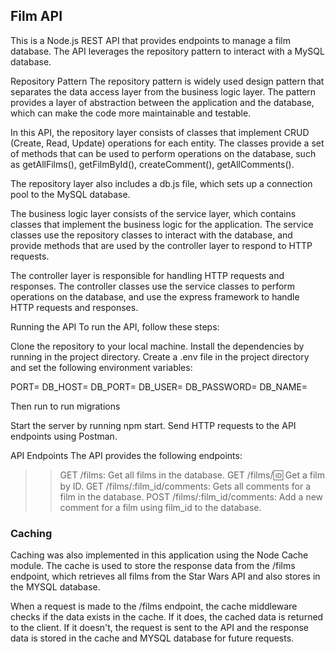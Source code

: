 
## Film API
This is a Node.js REST API that provides endpoints to manage a film database. The API leverages the repository pattern to interact with a MySQL database.

Repository Pattern
The repository pattern is widely used design pattern that separates the data access layer from the business logic layer. The pattern provides a layer of abstraction between the application and the database, which can make the code more maintainable and testable.

In this API, the repository layer consists of classes that implement CRUD (Create, Read, Update) operations for each entity. The classes provide a set of methods that can be used to perform operations on the database, such as getAllFilms(), getFilmById(), createComment(), getAllComments().

The repository layer also includes a db.js file, which sets up a connection pool to the MySQL database.

The business logic layer consists of the service layer, which contains classes that implement the business logic for the application. The service classes use the repository classes to interact with the database, and provide methods that are used by the controller layer to respond to HTTP requests.

The controller layer is responsible for handling HTTP requests and responses. The controller classes use the service classes to perform operations on the database, and use the express framework to handle HTTP requests and responses.

Running the API
To run the API, follow these steps:

Clone the repository to your local machine.
Install the dependencies by running <npm install> in the project directory.
Create a .env file in the project directory and set the following environment variables:

PORT=<port-number>
DB_HOST=<database-host>
DB_PORT=<database-port>
DB_USER=<database-username>
DB_PASSWORD=<database-password>
DB_NAME=<database-name>

Then run <npm run migrate> to run migrations

Start the server by running npm start.
Send HTTP requests to the API endpoints using Postman.

API Endpoints
The API provides the following endpoints:

>> GET /films: Get all films in the database.
>> GET /films/:id: Get a film by ID.
>> GET /films/:film_id/comments: Gets all comments for a film in the database.
>> POST /films/:film_id/comments: Add a new comment for a film using film_id to the database.

### Caching
Caching was also implemented in this application using the Node Cache module. The cache is used to store the response data from the /films endpoint, which retrieves all films from the Star Wars API and also stores in the MYSQL database.

When a request is made to the /films endpoint, the cache middleware checks if the data exists in the cache. If it does, the cached data is returned to the client. If it doesn't, the request is sent to the API and the response data is stored in the cache and MYSQL database for future requests.
